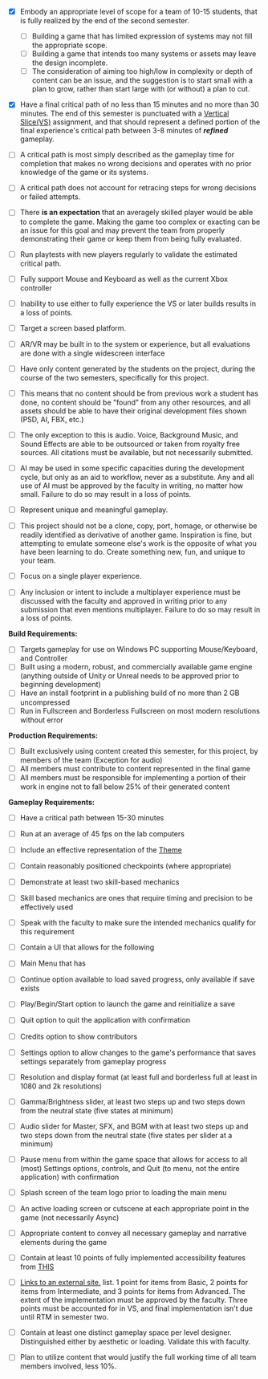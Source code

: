- [x] Embody an appropriate level of scope for a team of 10-15 students, that is fully realized by the end of the second semester.
	
	- [ ] Building a game that has limited expression of systems may not fill the appropriate scope. 
	- [ ] Building a game that intends too many systems or assets may leave the design incomplete.
	- [ ] The consideration of aiming too high/low in complexity or depth of content can be an issue, and the suggestion is to start small with a plan to grow, rather than start large with (or without) a plan to cut.

- [x] Have a final critical path of no less than 15 minutes and no more than 30 minutes. The end of this semester is punctuated with a [Vertical Slice(VS)](https://webcourses.ucf.edu/courses/1460516/assignments/8526810 "Vertical Slice") assignment, and that should represent a defined portion of the final experience's critical path between 3-8 minutes of **_refined_** gameplay.

- [ ] A critical path is most simply described as the gameplay time for completion that makes no wrong decisions and operates with no prior knowledge of the game or its systems.
- [ ] A critical path does not account for retracing steps for wrong decisions or failed attempts.
- [ ] There **is an expectation** that an averagely skilled player would be able to complete the game. Making the game too complex or exacting can be an issue for this goal and may prevent the team from properly demonstrating their game or keep them from being fully evaluated.
- [ ] Run playtests with new players regularly to validate the estimated critical path. 

- [ ] Fully support Mouse and Keyboard as well as the current Xbox controller

- [ ] Inability to use either to fully experience the VS or later builds results in a loss of points.

- [ ] Target a screen based platform.

- [ ] AR/VR may be built in to the system or experience, but all evaluations are done with a single widescreen interface

- [ ] Have only content generated by the students on the project, during the course of the two semesters, specifically for this project.

- [ ] This means that no content should be from previous work a student has done, no content should be "found" from any other resources, and all assets should be able to have their original development files shown (PSD, AI, FBX, etc.)
- [ ] The only exception to this is audio. Voice, Background Music, and Sound Effects are able to be outsourced or taken from royalty free sources. All citations must be available, but not necessarily submitted.
- [ ] AI may be used in some specific capacities during the development cycle, but only as an aid to workflow, never as a substitute. Any and all use of AI must be approved by the faculty in writing, no matter how small. Failure to do so may result in a loss of points.

- [ ] Represent unique and meaningful gameplay.

- [ ] This project should not be a clone, copy, port, homage, or otherwise be readily identified as derivative of another game. Inspiration is fine, but attempting to emulate someone else's work is the opposite of what you have been learning to do. Create something new, fun, and unique to your team.

- [ ] Focus on a single player experience.

- [ ] Any inclusion or intent to include a multiplayer experience must be discussed with the faculty and approved in writing prior to any submission that even mentions multiplayer. Failure to do so may result in a loss of points.

**Build Requirements:**

- [ ] Targets gameplay for use on Windows PC supporting Mouse/Keyboard, and Controller
- [ ] Built using a modern, robust, and commercially available game engine (anything outside of Unity or Unreal needs to be approved prior to beginning development)
- [ ] Have an install footprint in a publishing build of no more than 2 GB uncompressed
- [ ] Run in Fullscreen and Borderless Fullscreen on most modern resolutions without error

**Production Requirements:**

- [ ] Built exclusively using content created this semester, for this project, by members of the team (Exception for audio)
- [ ] All members must contribute to content represented in the final game
- [ ] All members must be responsible for implementing a portion of their work in engine not to fall below 25% of their generated content

**Gameplay Requirements:**

- [ ] Have a critical path between 15-30 minutes
- [ ] Run at an average of 45 fps on the lab computers
- [ ] Include an effective representation of the [Theme](https://webcourses.ucf.edu/courses/1460516/pages/the-theme "The Theme")
- [ ] Contain reasonably positioned checkpoints (where appropriate)
- [ ] Demonstrate at least two skill-based mechanics

- [ ] Skill based mechanics are ones that require timing and precision to be effectively used
- [ ] Speak with the faculty to make sure the intended mechanics qualify for this requirement

- [ ] Contain a UI that allows for the following

- [ ] Main Menu that has

- [ ] Continue option available to load saved progress, only available if save exists
- [ ] Play/Begin/Start option to launch the game and reinitialize a save
- [ ] Quit option to quit the application with confirmation
- [ ] Credits option to show contributors
- [ ] Settings option to allow changes to the game's performance that saves settings separately from gameplay progress

- [ ] Resolution and display format (at least full and borderless full at least in 1080 and 2k resolutions)
- [ ] Gamma/Brightness slider, at least two steps up and two steps down from the neutral state (five states at minimum)
- [ ] Audio slider for Master, SFX, and BGM with at least two steps up and two steps down from the neutral state (five states per slider at a minimum)

- [ ] Pause menu from within the game space that allows for access to all (most) Settings options, controls, and Quit (to menu, not the entire application) with confirmation
- [ ] Splash screen of the team logo prior to loading the main menu
- [ ] An active loading screen or cutscene at each appropriate point in the game (not necessarily Async)
- [ ] Appropriate content to convey all necessary gameplay and narrative elements during the game

- [ ] Contain at least 10 points of fully implemented accessibility features from [THIS](http://gameaccessibilityguidelines.com/full-list/)

- [ ] [Links to an external site.](http://gameaccessibilityguidelines.com/full-list/) list. 1 point for items from Basic, 2 points for items from Intermediate, and 3 points for items from Advanced. The extent of the implementation must be approved by the faculty. Three points must be accounted for in VS, and final implementation isn't due until RTM in semester two.
- [ ] Contain at least one distinct gameplay space per level designer. Distinguished either by aesthetic or loading. Validate this with faculty.
- [ ] Plan to utilize content that would justify the full working time of all team members involved, less 10%.
